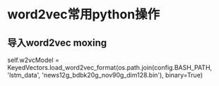 
# word2vec常用python操作
## 导入word2vec moxing 
self.w2vcModel = KeyedVectors.load_word2vec_format(os.path.join(config.BASH_PATH, 'lstm_data', 'news12g_bdbk20g_nov90g_dim128.bin'), binary=True)